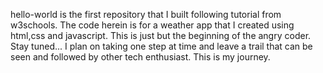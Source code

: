 hello-world is the first repository that I built following tutorial from w3schools.
The code herein is for a weather app that I created using html,css and javascript.
This is just but the beginning of the angry coder. Stay tuned...
I plan on taking one step at time and leave a trail that can be seen and followed by other tech enthusiast. This is my journey.